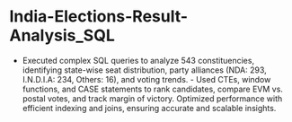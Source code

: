 # India-Elections-Result-Analysis_SQL

- Executed complex SQL queries to analyze 543 constituencies, identifying state-wise seat distribution, party alliances (NDA: 293, I.N.D.I.A: 234, Others: 16), and voting trends. - Used CTEs, window functions, and CASE statements to rank candidates, compare EVM vs. postal votes, and track margin of victory. Optimized performance with efficient indexing and joins, ensuring accurate and scalable insights.
